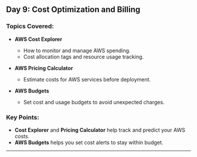 ## Day 9: Cost Optimization and Billing

### Topics Covered:
- **AWS Cost Explorer**
  - How to monitor and manage AWS spending.
  - Cost allocation tags and resource usage tracking.

- **AWS Pricing Calculator**
  - Estimate costs for AWS services before deployment.

- **AWS Budgets**
  - Set cost and usage budgets to avoid unexpected charges.

### Key Points:
- **Cost Explorer** and **Pricing Calculator** help track and predict your AWS costs.
- **AWS Budgets** helps you set cost alerts to stay within budget.

---
